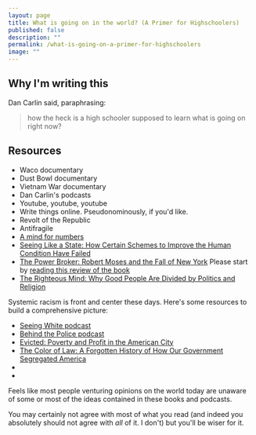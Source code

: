 ```yaml
---
layout: page
title: What is going on in the world? (A Primer for Highschoolers)
published: false
description: ""
permalink: /what-is-going-on-a-primer-for-highschoolers
image: ""
---
```


## Why I'm writing this

Dan Carlin said, paraphrasing:

> how the heck is a high schooler supposed to learn what is going on right now? 

## Resources

- Waco documentary
- Dust Bowl documentary
- Vietnam War documentary
- Dan Carlin's podcasts
- Youtube, youtube, youtube
- Write things online. Pseudonominously, if you'd like. 
- Revolt of the Republic
- Antifragile
- [A mind for numbers](https://www.goodreads.com/book/show/18693655-a-mind-for-numbers)
- [Seeing Like a State: How Certain Schemes to Improve the Human Condition Have Failed](https://www.goodreads.com/book/show/20186.Seeing_Like_a_State)
- [The Power Broker: Robert Moses and the Fall of New York](https://www.goodreads.com/book/show/1111.The_Power_Broker) Please start by [reading this review of the book](https://www.goodreads.com/review/show/6989911?book_show_action=true&from_review_page=1)
- [The Righteous Mind: Why Good People Are Divided by Politics and Religion](https://www.goodreads.com/book/show/11324722-the-righteous-mind)

Systemic racism is front and center these days. Here's some resources to build a comprehensive picture:

- [Seeing White podcast]()
- [Behind the Police podcast]()
- [Evicted: Poverty and Profit in the American City](https://www.goodreads.com/book/show/25852784-evicted)
- [The Color of Law: A Forgotten History of How Our Government Segregated America](https://www.goodreads.com/book/show/32191706-the-color-of-law)
- []()
- []()


Feels like most people venturing opinions on the world today are unaware of some or most of the ideas contained in these books and podcasts.

You may certainly not agree with most of what you read (and indeed you absolutely should not agree with _all_ of it. I don't) but you'll be wiser for it.
